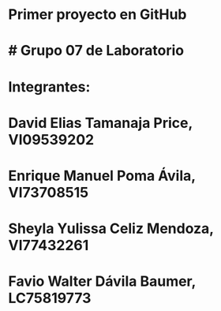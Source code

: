 # Primer proyecto en GitHub
# # Grupo 07 de Laboratorio
# Integrantes:
# David Elias Tamanaja Price, VI09539202
# Enrique Manuel Poma Ávila, VI73708515
# Sheyla Yulissa Celiz Mendoza, VI77432261
# Favio Walter Dávila Baumer, LC75819773
